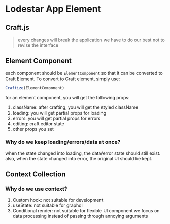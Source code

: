 # Lodestar App Element

## Craft.js

> every changes will break the application
> we have to do our best not to revise the interface

## Element Component

each component should be `ElementComponent` so that it can be converted to Craft Element.
To convert to Craft element, simply use:

```ts
Craftize(ElementComponent)
```

for an element component, you will get the following props:

1. className: after crafting, you will get the styled className
2. loading: you will get partial props for loading
3. errors: you will get partial props for errors
4. editing: craft editor state
5. other props you set

### Why do we keep loading/errors/data at once?

when the state changed into loading, the data/error state should still exist.
also, when the state changed into error, the original UI should be kept.

## Context Collection

### Why do we use context?

1. Custom hook: not suitable for development
2. useState: not suitable for graphql
3. Conditional render: not suitable for flexible UI component
   we focus on data processing instead of passing through annoying arguments
